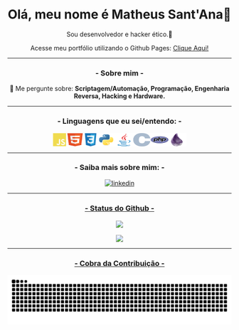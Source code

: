 <h1 align="center">Olá, meu nome é Matheus Sant'Ana👋</h1>
<p align="center">Sou desenvolvedor e hacker ético.👾</p>
<p align="center">Acesse meu portfólio utilizando o Github Pages: <a href="https://d34uthy.github.io" target="_blank">Clique Aqui!</a></p>

---
<h3 align="center">- Sobre mim -</h3>

<p align="center">💬 Me pergunte sobre: <strong>Scriptagem/Automação, Programação, Engenharia Reversa, Hacking e Hardware.</strong></p>

---

<h3 align="center">- Linguagens que eu sei/entendo: -</h3>
<p align="center"><img align="center" alt="Js" heigth="20" width="30" src="https://raw.githubusercontent.com/devicons/devicon/master/icons/javascript/javascript-plain.svg"><img align="center" alt="HTML" height="30" width="40" src="https://raw.githubusercontent.com/devicons/devicon/master/icons/html5/html5-original.svg"><img align="center" alt="CSS" height="30" src="https://raw.githubusercontent.com/devicons/devicon/master/icons/css3/css3-original.svg"><img align="center" alt="Jav" height="30" width="40" src="https://raw.githubusercontent.com/devicons/devicon/master/icons/python/python-original.svg"><img align="center" alt="Py" height="30" width="40" src="https://raw.githubusercontent.com/devicons/devicon/master/icons/java/java-original.svg"><img align="center" alt="C" height="30" width="40" src="https://raw.githubusercontent.com/devicons/devicon/master/icons/c/c-original.svg"><img align="center" alt="php" height="30" width="40" src="https://raw.githubusercontent.com/devicons/devicon/master/icons/php/php-original.svg"><img align="center" alt="elixir" height="30" width="40" src="https://raw.githubusercontent.com/devicons/devicon/master/icons/elixir/elixir-original.svg"></p>

---

<h3 align="center">- Saiba mais sobre mim: -</h3>

<p align="center"> <a href="https>//www.linkedin.com/in/santana-matheus" target="_blank" rel="noreferrer"> <img src="https://img.shields.io/badge/LinkedIn-0077B5?style=for-the-badge&logo=linkedin&logoColor=white" alt="linkedin"/>

---

<h3 align="center">- Status do Github -</h3>

<p align="center"><img align="center" src="https://github-readme-stats.vercel.app/api?username=d34uthy&show_icons=true&theme=highcontrast"></p>
<p align="center"><img align="center" src="https://github-readme-stats.vercel.app/api/top-langs/?username=d34uthy&layout=pie&theme=highcontrast"></p>

---

<h3 align="center">- Cobra da Contribuição -</h3>


<picture align="center">
      <source media="(prefers-color-scheme: dark)" srcset="https://raw.githubusercontent.com/d34uthy/d34uthy/output/github-contribution-grid-snake-dark.svg">
  <source media="(prefers-color-scheme: light)" srcset="https://raw.githubusercontent.com/d34uthy/d34uthy/output/github-contribution-grid-snake-dark.svg">
  <img align="center" alt="github contribution grid snake animation" src="https://raw.githubusercontent.com/d34uthy/d34uthy/output/github-contribution-grid-snake.svg">
</picture>
